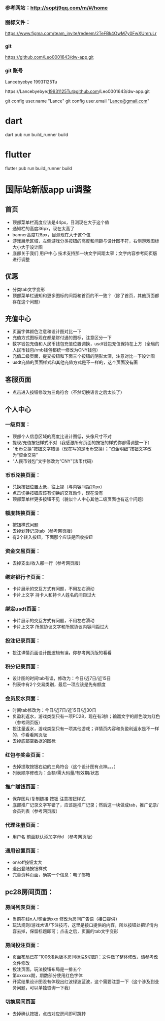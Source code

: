 


### 参考网站：http://soptj9qq.com/m/#/home

### 图标文件：
https://www.figma.com/team_invite/redeem/2TeFBk4OwM7y0FwXUmruLr

### git
https://github.com/Leo0001643/dw-app.git

### git 账号
Lancebyebye
19931125Tu


https://Lancebyebye:19931125Tu@github.com/Leo0001643/dw-app.git


git config user.name "Lance"
git config user.email "Lance@gmail.com"



# dart
dart pub run build_runner build

# flutter
flutter pub run build_runner build




# 国际站新版app ui调整

## 首页
- 顶部菜单栏高度应该是44px，目测现在大于这个值
- 通知栏的高度36px，现在太高了
- banner高度128px，目测现在大于这个值
- 游戏展示区域，左侧游戏分类按钮的高度和间距与设计图不符，右侧游戏图标大小大于设计图
- 底部关于我们 用户中心 技术支持那一块文字间距太窄；文字内容参考网页版进行调整

## 优惠
- 分类tab文字变形
- 顶部菜单栏通知和更多图标的间距和首页的不一致？（除了首页，其他页面都存在这个问题）

## 充值中心
- 页面字体颜色注意和设计图对比一下
- 充值方式图标现在都是财付通的图标，注意区分一下
- 数字钱包充值和人民币钱包充值位置调换，usdt钱包充值保持在上方（全局的人民币钱包/rmb钱包都统一修改为CNY钱包）
- 充值二级页面，提交按钮和下面三个按钮的阴影太深，注意对比一下设计图
- usdt充值的页面样式和其他充值方式是不一样的，这个页面没有画

## 客服页面
- 点击进入按钮修改为三角符合（不然切换语言之后太长了）

## 个人中心
### 一级页面：
- 顶部个人信息区域的高度比设计图低，头像尺寸不对
- 提现/充值按钮样式不对（我感激所有页面的按钮的样式你都得调整一下）
- “币币兑换”按钮文字错误（现在写的是币币交换）；“资金明细”按钮文字改为“资金交易”
- “人民币钱包”文字修改为“CNY”(法币代码)

### 币币兑换页面：
- 兑换按钮位置太低，往上挪（与内容间距20px）
- 点击切换按钮应该有切换的交互动作，现在没有
- 顶部菜单栏更多按钮不见（貌似个人中心其他二级页面也有这个问题）

### 额度转换页面：
- 按钮样式问题
- 去掉划转记录tab（参考网页版）
- 有2个转入按钮，下面那个应该是回收按钮

### 资金交易页面：
- 去掉支出/收入那一行（参考网页版）

### 绑定银行卡页面：
- 卡片展示的交互方式有问题，不用左右滑动
- 卡片上文字 持卡人和持卡人姓名的间距过大

### 绑定usdt页面：
- 卡片展示的交互方式有问题，不用左右滑动
- 卡片上文字 所属协议文字和所属协议内容间距过大

### 投注记录页面：
- 投注详情页面设计图逻辑有误，你参考网页版的看看

### 积分记录页面：
- 设计图的时间tab有误，修改为：今日/近7日/近15日
- 列表中有2个交易类别，最后一项应该是先有额度

### 会员反水页面：
- 时间tab修改为：今日/近7日/近15日/近30日
- 负盈利返水，游戏类型只有一项PC28，现在有3排；输赢文字的颜色改为红色（参考网页版）
- 投注量返水，游戏类型只有一项其他游戏；详情页内容和负盈利返水是不一样的，你看看网页版
- 去掉底部空数据的图标

### 红包与奖金页面：
- 去掉提取按钮右边的三角符合（这个设计图有点神。。。）
- 列表顺序修改为：金额/需大码量/有效期/状态

### 推广赚钱页面：
- 保存图片/复制链接 按钮 注意按钮样式
- 底部推广记录文字写错了，应该是推广记录；然后这一块做成tab，推广记录/会员列表（参考网页版）

### 代理注册页面：
- 用户名 前面默认添加字母d （参考网页版）

### 通用设置页面：
- on/off按钮太大
- 退出登陆按钮样式
- 完善资料页面，确实一个信息：电子邮箱

## pc28房间页面：
### 房间列表页面：
- 当前在线n人/奖金池xxx 修改为房间广告语（接口提供）
- 玩法规则/游戏术语/下注技巧，这里是接口提供的内容，所以按钮处把详情内容去掉，保留标题即可；点击之后，页面的tab文字变形

### 房间投注页面：
- 页面布局已在“1006浅色版本房间标注&切图1：文件做了整体修改，请参考改文件修改
- 投注页面，玩法按钮布局是一排五个
- 第xxxxxx期，期数部分使用红色字体
- 开奖结果设计图没有体现出红波绿波蓝波，这个需要注意一下（这个涉及到业务问题，可以单独咨询一下我）

### 切换房间页面
- 去掉确认按钮，点击对应房间即可跳转











